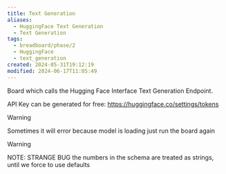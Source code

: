 ```yaml
---
title: Text Generation
aliases:
  - HuggingFace Text Generation
  - Text Generation
tags:
  - breadboard/phase/2
  - HuggingFace
  - text_generation
created: 2024-05-31T19:12:19
modified: 2024-06-17T11:05:49
---
```


<!-- - [github.com/ExaDev/breadboard-examples/text-generation](https://github.com/ExaDev/breadboard-examples/blob/main/src/examples/text-generation)
- [github.com/ExaDev/breadboard-examples/text-generation/index.ts](https://github.com/ExaDev/breadboard-examples/blob/main/src/examples/text-generation/index.ts)
- [github.com/ExaDev/breadboard-examples/text-generation/board.json](https://github.com/ExaDev/breadboard-examples/blob/main/src/examples/text-generation/board.json) [🔗](https://breadboard-ai.web.app/?mode=list&board=https://raw.githubusercontent.com/ExaDev/breadboard-examples/main/src/examples/text-generation/board.json) -->

Board which calls the Hugging Face Interface Text Generation Endpoint.

API Key can be generated for free: <https://huggingface.co/settings/tokens>

> [!warning]
> Sometimes it will error because model is loading just run the board again

> [!warning]
>NOTE: STRANGE BUG the numbers in the schema are treated as strings, until we force to use defaults

